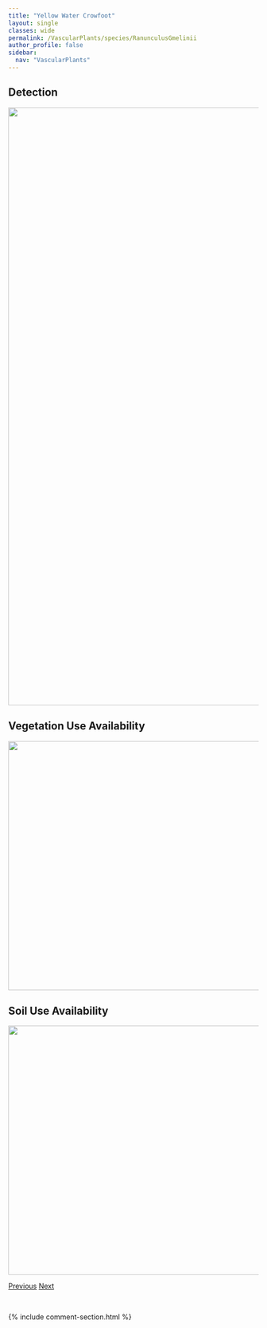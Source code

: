 ```yaml
---
title: "Yellow Water Crowfoot"
layout: single
classes: wide
permalink: /VascularPlants/species/RanunculusGmelinii
author_profile: false
sidebar:
  nav: "VascularPlants"
---
```


<h2>Detection</h2>

<a href="https://drive.google.com/uc?export=view&id=1zgsuN2Dmx3wU9-ALLWQ5h2M3vjnuDQZp">
<img src="https://drive.google.com/uc?export=view&id=1zgsuN2Dmx3wU9-ALLWQ5h2M3vjnuDQZp" height = "1200" width = "800">
</a>


<h2>Vegetation Use Availability</h2>

<a href="https://drive.google.com/uc?export=view&id=1y9n_ioqwMmLD38Z5xMiwqpDLlGTUw9BO">
<img src="https://drive.google.com/uc?export=view&id=1y9n_ioqwMmLD38Z5xMiwqpDLlGTUw9BO" height = "500" width = "1000">
</a>


<h2>Soil Use Availability</h2>

<a href="https://drive.google.com/uc?export=view&id=1Vz4Mk2V1GBGi-Lb7Ig93VSrGm184rPyN">
<img src="https://drive.google.com/uc?export=view&id=1Vz4Mk2V1GBGi-Lb7Ig93VSrGm184rPyN" height = "500" width = "1000">
</a>


<a href="/DevelopmentWebsite/VascularPlants/species/RanunculusCardiophyllus" class="pagination--pager" title="Ranunculus cardiophyllus">Previous</a> <a href="/DevelopmentWebsite/VascularPlants/species/RanunculusHyperboreus" class="pagination--pager" title="Ranunculus hyperboreus">Next</a>

<p>&nbsp;</p>

{% include comment-section.html %}
